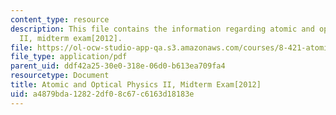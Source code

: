 ```yaml
---
content_type: resource
description: This file contains the information regarding atomic and optical physics
  II, midterm exam[2012].
file: https://ol-ocw-studio-app-qa.s3.amazonaws.com/courses/8-421-atomic-and-optical-physics-i-spring-2014/a4879bda12822df08c67c6163d18183e_MIT8_421S14_midterm2012.pdf
file_type: application/pdf
parent_uid: ddf42a25-30e0-318e-06d0-b613ea709fa4
resourcetype: Document
title: Atomic and Optical Physics II, Midterm Exam[2012]
uid: a4879bda-1282-2df0-8c67-c6163d18183e
---
```

